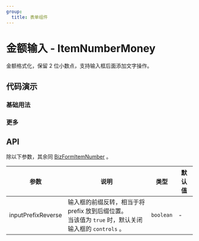 ```yaml
---
group:
  title: 表单组件
---
```


# 金额输入 - ItemNumberMoney

金额格式化，保留 2 位小数点，支持输入框后面添加文字操作。

## 代码演示

### 基础用法

<code src='../../src/demos/ItemNumberMoney/demos/basic.tsx'></code>

### 更多

<code src='../../src/demos/ItemNumberMoney/demos/exchange.tsx'></code>

## API

除以下参数，其余同 [BizFormItemNumber](/components/item#number) 。

| 参数 | 说明 | 类型 | 默认值 |
| --- | --- | --- | --- |
| inputPrefixReverse | 输入框的前缀反转，相当于将 prefix 放到后缀位置。<br/>当该值为 `true` 时，默认关闭输入框的 `controls` 。 | `boolean` | - |
